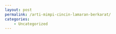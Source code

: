 ```yaml
---
layout: post
permalink: /arti-mimpi-cincin-lamaran-berkarat/
categories:
    - Uncategorized
---
```


